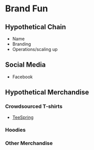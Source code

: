 # Brand Fun

## Hypothetical Chain

* Name
* Branding
* Operations/scaling up

## Social Media

* Facebook

## Hypothetical Merchandise

### Crowdsourced T-shirts

* [TeeSpring](https://teespring.com)

### Hoodies

### Other Merchandise
